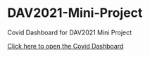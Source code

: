 # DAV2021-Mini-Project
Covid Dashboard for DAV2021 Mini Project

[Click here to open the Covid Dashboard](https://github.com/ronanmccormack-ca/Covid-Dashboard-DAV2021-Mini-Project/blob/main/Covid%20Dashboard.pdf)
